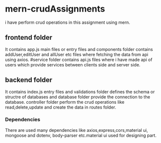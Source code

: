 # mern-crudAssignments
i have perform crud operations in this assignment using mern.

## frontend folder
It contains app.js main files or entry files and components folder contains addUser,editUser and allUser etc files where fetching the data from api using
axios. #service folder contains api.js files where i have made api of users which provide services between clients side and server side.

## backend folder
It contains index.js entry files and validations folder defines the schema or structre of databases and database folder provide the connection to the database.
controller folder perform the crud operations like read,delete,update and create the data in routes folder.

### Dependencies
There are used many dependencies like axios,express,cors,material ui, mongoose and dotenv, body-parser etc.material ui used for designing part.
